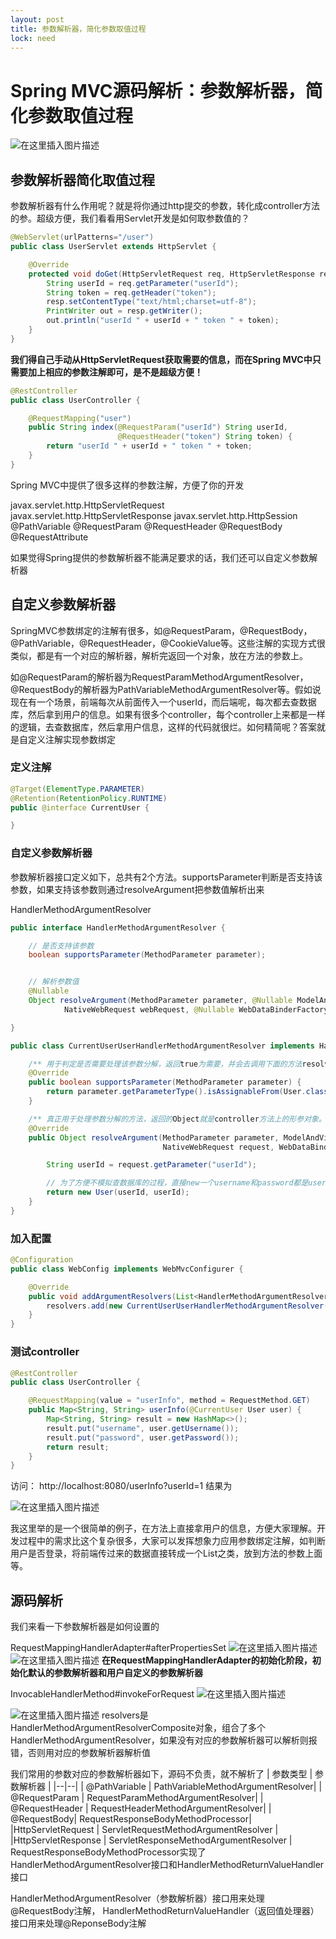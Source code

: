 ```yaml
---
layout: post
title: 参数解析器，简化参数取值过程
lock: need
---
```


# Spring MVC源码解析：参数解析器，简化参数取值过程
![在这里插入图片描述](https://img-blog.csdnimg.cn/20210403121134985.jpg?)
## 参数解析器简化取值过程
参数解析器有什么作用呢？就是将你通过http提交的参数，转化成controller方法的参。超级方便，我们看看用Servlet开发是如何取参数值的？

```java
@WebServlet(urlPatterns="/user")
public class UserServlet extends HttpServlet {

    @Override
    protected void doGet(HttpServletRequest req, HttpServletResponse resp) throws ServletException, IOException {
        String userId = req.getParameter("userId");
        String token = req.getHeader("token");
        resp.setContentType("text/html;charset=utf-8");
        PrintWriter out = resp.getWriter();
        out.println("userId " + userId + " token " + token);
    }
}
```
**我们得自己手动从HttpServletRequest获取需要的信息，而在Spring MVC中只需要加上相应的参数注解即可，是不是超级方便！**

```java
@RestController
public class UserController {

	@RequestMapping("user")
	public String index(@RequestParam("userId") String userId,
						@RequestHeader("token") String token) {
		return "userId " + userId + " token " + token;
	}
}
```

Spring MVC中提供了很多这样的参数注解，方便了你的开发

javax.servlet.http.HttpServletRequest
javax.servlet.http.HttpServletResponse
javax.servlet.http.HttpSession
@PathVariable
@RequestParam
@RequestHeader
@RequestBody
@RequestAttribute

如果觉得Spring提供的参数解析器不能满足要求的话，我们还可以自定义参数解析器

## 自定义参数解析器
SpringMVC参数绑定的注解有很多，如@RequestParam，@RequestBody，@PathVariable，@RequestHeader，@CookieValue等。这些注解的实现方式很类似，都是有一个对应的解析器，解析完返回一个对象，放在方法的参数上。

如@RequestParam的解析器为RequestParamMethodArgumentResolver，@RequestBody的解析器为PathVariableMethodArgumentResolver等。假如说现在有一个场景，前端每次从前面传入一个userId，而后端呢，每次都去查数据库，然后拿到用户的信息。如果有很多个controller，每个controller上来都是一样的逻辑，去查数据库，然后拿用户信息，这样的代码就很烂。如何精简呢？答案就是自定义注解实现参数绑定

### 定义注解

```java
@Target(ElementType.PARAMETER)
@Retention(RetentionPolicy.RUNTIME)
public @interface CurrentUser {

}
```
### 自定义参数解析器
参数解析器接口定义如下，总共有2个方法。supportsParameter判断是否支持该参数，如果支持该参数则通过resolveArgument把参数值解析出来

HandlerMethodArgumentResolver

```java
public interface HandlerMethodArgumentResolver {

	// 是否支持该参数
	boolean supportsParameter(MethodParameter parameter);


	// 解析参数值
	@Nullable
	Object resolveArgument(MethodParameter parameter, @Nullable ModelAndViewContainer mavContainer,
			NativeWebRequest webRequest, @Nullable WebDataBinderFactory binderFactory) throws Exception;

}
```

```java
public class CurrentUserUserHandlerMethodArgumentResolver implements HandlerMethodArgumentResolver {

    /** 用于判定是否需要处理该参数分解，返回true为需要，并会去调用下面的方法resolveArgument。*/
    @Override
    public boolean supportsParameter(MethodParameter parameter) {
        return parameter.getParameterType().isAssignableFrom(User.class) && parameter.hasParameterAnnotation(CurrentUser.class);
    }

    /** 真正用于处理参数分解的方法，返回的Object就是controller方法上的形参对象。*/
    @Override
    public Object resolveArgument(MethodParameter parameter, ModelAndViewContainer container,
                                  NativeWebRequest request, WebDataBinderFactory factory) throws Exception {

        String userId = request.getParameter("userId");

        // 为了方便不模拟查数据库的过程，直接new一个username和password都是userId的对象
        return new User(userId, userId);
    }
}
```
### 加入配置

```java
@Configuration
public class WebConfig implements WebMvcConfigurer {

    @Override
    public void addArgumentResolvers(List<HandlerMethodArgumentResolver> resolvers) {
        resolvers.add(new CurrentUserUserHandlerMethodArgumentResolver());
    }
}
```

### 测试controller

```java
@RestController
public class UserController {

    @RequestMapping(value = "userInfo", method = RequestMethod.GET)
    public Map<String, String> userInfo(@CurrentUser User user) {
        Map<String, String> result = new HashMap<>();
        result.put("username", user.getUsername());
        result.put("password", user.getPassword());
        return result;
    }
}
```

访问： http://localhost:8080/userInfo?userId=1 结果为

![在这里插入图片描述](https://img-blog.csdnimg.cn/2019032419102681.PNG)

我这里举的是一个很简单的例子，在方法上直接拿用户的信息，方便大家理解。开发过程中的需求比这个复杂很多，大家可以发挥想象力应用参数绑定注解，如判断用户是否登录，将前端传过来的数据直接转成一个List之类，放到方法的参数上面等。
## 源码解析
我们来看一下参数解析器是如何设置的

RequestMappingHandlerAdapter#afterPropertiesSet
![在这里插入图片描述](https://img-blog.csdnimg.cn/d522229d9b204489b93e44929ea650f0.png?)
![在这里插入图片描述](https://img-blog.csdnimg.cn/381e4dfdda1148e79f5698471616fc79.png?)
**在RequestMappingHandlerAdapter的初始化阶段，初始化默认的参数解析器和用户自定义的参数解析器**

InvocableHandlerMethod#invokeForRequest
![在这里插入图片描述](https://img-blog.csdnimg.cn/0d89010ec800424d8af7b90a64d28f0c.png?)

![在这里插入图片描述](https://img-blog.csdnimg.cn/094549e3877f403691d5bed543630d17.png?)
resolvers是HandlerMethodArgumentResolverComposite对象，组合了多个HandlerMethodArgumentResolver，如果没有对应的参数解析器可以解析则报错，否则用对应的参数解析器解析值

我们常用的参数对应的参数解析器如下，源码不负责，就不解析了
| 参数类型 | 参数解析器 |
|--|--|
| @PathVariable |  PathVariableMethodArgumentResolver|
| @RequestParam |  RequestParamMethodArgumentResolver|
| @RequestHeader |  RequestHeaderMethodArgumentResolver|
| @RequestBody|  RequestResponseBodyMethodProcessor|
|HttpServletRequest | ServletRequestMethodArgumentResolver |
|HttpServletResponse | ServletResponseMethodArgumentResolver |
RequestResponseBodyMethodProcessor实现了HandlerMethodArgumentResolver接口和HandlerMethodReturnValueHandler接口

HandlerMethodArgumentResolver（参数解析器）接口用来处理@RequestBody注解，
HandlerMethodReturnValueHandler（返回值处理器）接口用来处理@ReponseBody注解
